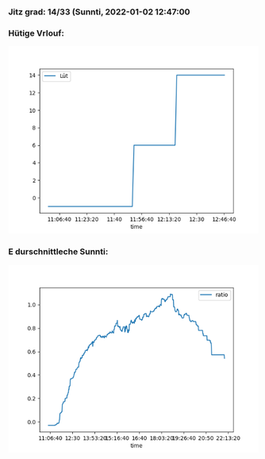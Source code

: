 ### Jitz grad: 14/33 (Sunnti, 2022-01-02 12:47:00

### Hütige Vrlouf:
![Graph](Today.png)

### E durschnittleche Sunnti:
![Graph](Sunnti.png)